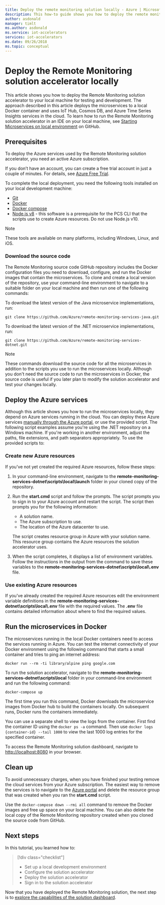 ```yaml
---
title: Deploy the remote monitoring solution locally - Azure | Microsoft Docs 
description: This how-to guide shows you how to deploy the remote monitoring solution accelerator to your local machine for testing and development.
author: asdonald
manager: timlt
ms.author: asdonald
ms.service: iot-accelerators
services: iot-accelerators
ms.date: 09/26/2018
ms.topic: conceptual
---
```


# Deploy the Remote Monitoring solution accelerator locally

This article shows you how to deploy the Remote Monitoring solution accelerator to your local machine for testing and development. The approach described in this article deploys the microservices to a local Docker container and uses IoT Hub, Cosmos DB, and Azure Time Series Insights services in the cloud. To learn how to run the Remote Monitoring solution accelerator in an IDE on your local machine, see [Starting Microservices on local environment](https://github.com/Azure/remote-monitoring-services-java/blob/master/docs/LOCAL_DEPLOYMENT.md) on GitHub.

## Prerequisites

To deploy the Azure services used by the Remote Monitoring solution accelerator, you need an active Azure subscription.

If you don’t have an account, you can create a free trial account in just a couple of minutes. For details, see [Azure Free Trial](http://azure.microsoft.com/pricing/free-trial/).

To complete the local deployment, you need the following tools installed on your local development machine:

* [Git](https://git-scm.com/)
* [Docker](https://www.docker.com)
* [Docker compose](https://docs.docker.com/compose/install/)
* [Node.js v8](https://nodejs.org/) - this software is a prerequisite for the PCS CLI that the scripts use to create Azure resources. Do not use Node.js v10.

> [!NOTE]
> These tools are available on many platforms, including Windows, Linux, and iOS.

### Download the source code

The Remote Monitoring source code GitHub repository includes the Docker configuration files you need to download, configure, and run the Docker images that contain the microservices. To clone and create a local version of the repository, use your command-line environment to navigate to a suitable folder on your local machine and then run one of the following commands:

To download the latest version of the Java microservice implementations, run:

```cmd/sh
git clone https://github.com/Azure/remote-monitoring-services-java.git
```

To download the latest version of the .NET microservice implementations, run:

```cmd\sh
git clone https://github.com/Azure/remote-monitoring-services-dotnet.git
```

> [!NOTE]
> These commands download the source code for all the microservices in addition to the scripts you use to run the microservices locally. Although you don't need the source code to run the microservices in Docker, the source code is useful if you later plan to modify the solution accelerator and test your changes locally.

## Deploy the Azure services

Although this article shows you how to run the microservices locally, they depend on Azure services running in the cloud. You can deploy these Azure services [manually through the Azure portal](https://github.com/Azure/azure-iot-pcs-remote-monitoring-dotnet/wiki/Manual-steps-to-create-azure-resources-for-local-setup), or use the provided script. The following script examples assume you're using the .NET repository on a Windows machine. If you're working in another environment, adjust the paths, file extensions, and path separators appropriately. To use the provided scripts to:

### Create new Azure resources

If you've not yet created the required Azure resources, follow these steps:

1. In your command-line environment, navigate to the **remote-monitoring-services-dotnet\scripts\local\launch** folder in your cloned copy of the repository.

2. Run the **start.cmd** script and follow the prompts. The script prompts you to sign in to your Azure account and restart the script. The script then prompts you for the following information:
    * A solution name.
    * The Azure subscription to use.
    * The location of the Azure datacenter to use.

    The script creates resource group in Azure with your solution name. This resource group contains the Azure resources the solution accelerator uses.

3. When the script completes, it displays a list of environment variables. Follow the instructions in the output from the command to save these variables to the **remote-monitoring-services-dotnet\\scripts\\local\\.env** file.

### Use existing Azure resources

If you've already created the required Azure resources edit the environment variable definitions in the **remote-monitoring-services-dotnet\\scripts\\local\\.env** file with the required values. The **.env** file contains detailed information about where to find the required values.

## Run the microservices in Docker

The microservices running in the local Docker containers need to access the services running in Azure. You can test the internet connectivity of your Docker environment using the following command that starts a small container and tries to ping an internet address:

```cmd/sh
docker run --rm -ti library/alpine ping google.com
```

To run the solution accelerator, navigate to the **remote-monitoring-services-dotnet\\scripts\\local** folder in your command-line environment and run the following command:

```cmd\sh
docker-compose up
```

The first time you run this command, Docker downloads the microservice images from Docker hub to build the containers locally. On subsequent runs, Docker runs the containers immediately.

You can use a separate shell to view the logs from the container. First find the container ID using the `docker ps -a` command. Then use `docker logs {container-id} --tail 1000` to view the last 1000 log entries for the specified container.

To access the Remote Monitoring solution dashboard, navigate to [http://localhost:8080](http://localhost:8080) in your browser.

## Clean up

To avoid unnecessary charges, when you have finished your testing remove the cloud services from your Azure subscription. The easiest way to remove the services is to navigate to the [Azure portal](https://ms.portal.azure.com) and delete the resource group that was created when you ran the **start.cmd** script.

Use the `docker-compose down --rmi all` command to remove the Docker images and free up space on your local machine. You can also delete the local copy of the Remote Monitoring repository created when you cloned the source code from GitHub.

## Next steps

In this tutorial, you learned how to:

> [!div class="checklist"]
> * Set up a local development environment
> * Configure the solution accelerator
> * Deploy the solution accelerator
> * Sign in to the solution accelerator

Now that you have deployed the Remote Monitoring solution, the next step is to [explore the capabilities of the solution dashboard](quickstart-remote-monitoring-deploy.md).

<!-- Next tutorials in the sequence -->
